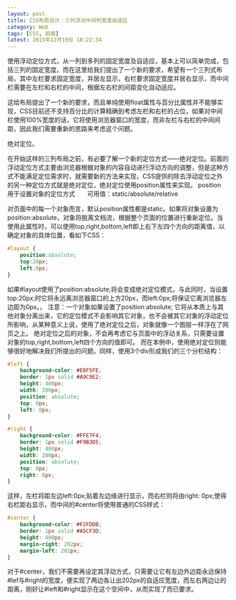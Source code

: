 ```yaml
---
layout: post
title: CSS布局设计：三列浮动中间列宽度自适应
category: Web
tags: [CSS, 前端]
latest: 2015年12月19日 18:22:34
---
```


使用浮动定位方式，从一列到多列的固定宽度及自适应，基本上可以简单完成，包括三列的固定宽度。而在这里给我们提出了一个新的要求，希望有一个三列式布局，其中左栏要求固定宽度，并居左显示，右栏要求固定宽度并居右显示，而中间栏需要在左栏和右栏的中间，根据左右栏的间距变化自动适应。

这给布局提出了一个新的要求，而且单纯使用float属性与百分比属性并不能够实现，CSS目前还不支持百分比的计算精确到考虑左栏和右栏的占位，如果对中间栏使用100%宽度的话，它将使用浏览器窗口的宽度，而非左栏与右栏的中间间距，因此我们需要重新的思路来考虑这个问题。

绝对定位。

在开始这样的三列布局之前，有必要了解一个新的定位方式——绝对定位。前面的浮动定位方式主要由浏览器根据对象的内容自动进行浮动方向的调整，但是这种方式不能满足定位需求时，就需要新的方法来实现，CSS提供的除去浮动定位之外的另一种定位方式就是绝对定位，绝对定位使用position属性来实现。
position　　用于设置对象的定位方式　　可用值：static/absolute/relative

对页面中的每一个对象而言，默认position属性都是static。如果将对象设置为 position:absolute，对象将脱离文档流，根据整个页面的位置进行重新定位。当使用此属性时，可以使用top,right,bottom,left即上右下左四个方向的距离值，以确定对象的具体位置，看如下CSS：

``` css
#layout {
    position:absolute;
    top:20px;
    left:0px;
}
```

如果#layout使用了position:absolute;将会变成绝对定位模式，与此同时，当设置top:20px;时它将永远离浏览器窗口的上方20px，而left:0px;将保证它离浏览器左边距为0px。。
注意：一个对象如果设置了position:absolute; 它将从本质上与其他对象分离出来，它的定位模式不会影响其它对象，也不会被其它对象的浮动定位所影响，从某种意义上说，使用了绝对定位之后，对象就像一个图层一样浮在了网页之上。
绝对定位之后的对象，不会再考虑它与页面中的浮动关系，只需要设置对象的top,right,bottom,left四个方向的值即可。
而在本例中，使用绝对定位则能够很好地解决我们所提出的问题。同样，使用3个div形成我们的三个分栏结构：

``` css
#left {
    background-color: #E8F5FE;
    border: 1px solid #A9C9E2;
    height: 400px;
    width: 200px;
    position: absolute;
    top: 0px;
    left: 0px;
}

#right {
    background-color: #FFE7F4;
    border: 1px solid #F9B3D5;
    height: 400px;
    width: 200px;
    position: absolute;
    top: 0px;
    right: 0px;
}
```

这样，左栏将距左边left:0px;贴着左边缘进行显示，而右栏则将由right: 0px;使得右栏距右显示，而中间的#center将使用普通的CSS样式：

``` css
#center {
    background-color: #F2FDDB;
    border: 1px solid #A5CF3D;
    height: 400px;
    margin-right: 202px;
    margin-left: 202px;
}
```

对于#center，我们不需要再设定其浮动方式，只需要让它有左边外边距永远保持#lef与#right的宽度，便实现了两边各让出202px的自适应宽度，而左右两边让的距离，刚好让#left和#right显示在这个空间中，从而实现了而已要求。
